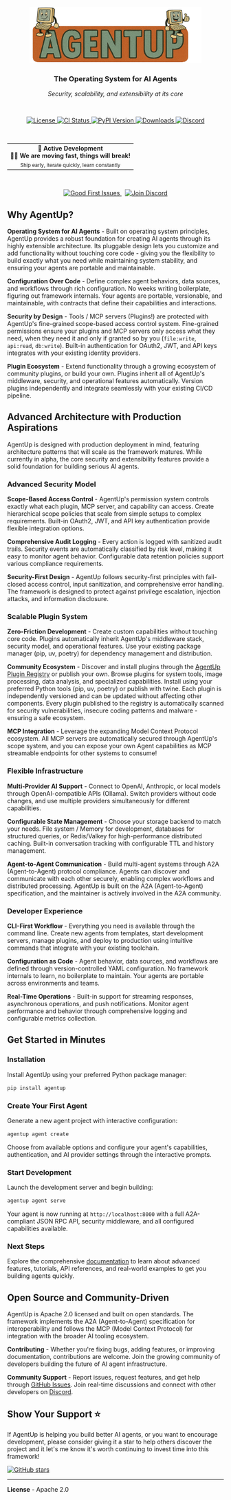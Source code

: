 <div align="center">
  <img src="https://raw.githubusercontent.com/RedDotRocket/AgentUp/main/assets/logo.png" alt="AgentUp Logo" width="400"/>
  <h3>The Operating System for AI Agents</h3>
  <p><em>Security, scalability, and extensibility at its core</em></p>

  <br/>

  <!-- Badges -->
  <p>
    <a href="https://opensource.org/licenses/Apache-2.0">
      <img src="https://img.shields.io/badge/License-Apache%202.0-blue.svg" alt="License"/>
    </a>
    <a href="https://github.com/RedDotRocket/AgentUp/actions/workflows/ci.yml">
      <img src="https://github.com/RedDotRocket/AgentUp/actions/workflows/ci.yml/badge.svg" alt="CI Status"/>
    </a>
    <a href="https://pypi.org/project/AgentUp/">
      <img src="https://img.shields.io/pypi/v/AgentUp.svg" alt="PyPI Version"/>
    </a>
    <a href="https://pepy.tech/project/agentup">
      <img src="https://static.pepy.tech/badge/agentup" alt="Downloads"/>
    </a>
    <a href="https://discord.gg/pPcjYzGvbS">
      <img src="https://img.shields.io/discord/1384081906773131274?color=7289da&label=Discord&logo=discord&logoColor=white" alt="Discord"/>
    </a>
  </p>
  <br/>

<!-- Status Box -->
<div align="center">
   <table>
    <tr>
      <td align="center">
        <strong>🚀 Active Development</strong>
        <br/>
        <strong>🏃‍♂️ We are moving fast, things will break!</strong>
        <br/>
        <sub>Ship early, iterate quickly, learn constantly</sub>
      </td>
    </tr>
  </table>
</div>

  <br/>

  <!-- CTA Buttons -->
  <p>
    <a href="https://github.com/RedDotRocket/AgentUp/issues?q=is%3Aissue+is%3Aopen+label%3A%22good+first+issue%22">
      <img src="https://img.shields.io/badge/Contribute-Good%20First%20Issues-green?style=for-the-badge&logo=github" alt="Good First Issues"/>
    </a>
    &nbsp;
    <a href="https://discord.gg/pPcjYzGvbS">
      <img src="https://img.shields.io/badge/Chat-Join%20Discord-7289da?style=for-the-badge&logo=discord&logoColor=white" alt="Join Discord"/>
    </a>
  </p>
</div>


## Why AgentUp?

**Operating System for AI Agents** - Built on operating system principles, AgentUp provides a robust foundation for creating AI agents through its highly extensible architecture. Its pluggable design lets you customize and add functionality without touching core code - giving you the flexibility to build exactly what you need while maintaining system stability, and ensuring your agents are portable and maintainable.

**Configuration Over Code** - Define complex agent behaviors, data sources, and workflows through rich configuration. No weeks writing boilerplate, figuring out framework internals. Your agents are portable, versionable, and maintainable, with contracts that define their capabilities and interactions.

**Security by Design** - Tools / MCP servers (Plugins!) are protected with AgentUp's fine-grained scope-based access control system. Fine-grained permissions ensure your plugins and MCP servers only access what they need, when they need it and only if granted so by you (`file:write`, `api:read`, `db:write`). Built-in authentication for OAuth2, JWT, and API keys integrates with your existing identity providers.

**Plugin Ecosystem** - Extend functionality through a growing ecosystem of community plugins, or build your own. Plugins inherit all of AgentUp's middleware, security, and operational features automatically. Version plugins independently and integrate seamlessly with your existing CI/CD pipeline.


## Advanced Architecture with Production Aspirations

AgentUp is designed with production deployment in mind, featuring architecture patterns that will scale as the framework matures. While currently in alpha, the core security and extensibility features provide a solid foundation for building serious AI agents.

### Advanced Security Model

**Scope-Based Access Control** - AgentUp's permission system controls exactly what each plugin, MCP server, and capability can access. Create hierarchical scope policies that scale from simple setups to complex requirements. Built-in OAuth2, JWT, and API key authentication provide flexible integration options.

**Comprehensive Audit Logging** - Every action is logged with sanitized audit trails. Security events are automatically classified by risk level, making it easy to monitor agent behavior. Configurable data retention policies support various compliance requirements.

**Security-First Design** - AgentUp follows security-first principles with fail-closed access control, input sanitization, and comprehensive error handling. The framework is designed to protect against privilege escalation, injection attacks, and information disclosure.

### Scalable Plugin System

**Zero-Friction Development** - Create custom capabilities without touching core code. Plugins automatically inherit AgentUp's middleware stack, security model, and operational features. Use your existing package manager (pip, uv, poetry) for dependency management and distribution.

**Community Ecosystem** - Discover and install plugins through the [AgentUp Plugin Registry](https://agentup.dev) or publish your own. Browse plugins for system tools, image processing, data analysis, and specialized capabilities. Install using your preferred Python tools (pip, uv, poetry) or publish with twine. Each plugin is independently versioned and can be updated without affecting other components. Every plugin published to the registry is automatically scanned for security vulnerabilities, insecure coding patterns and malware - ensuring a safe ecosystem.

**MCP Integration** - Leverage the expanding Model Context Protocol ecosystem. All MCP servers are automatically secured through AgentUp's scope system, and you can expose your own Agent capabilities as MCP streamable endpoints for other systems to consume!

### Flexible Infrastructure

**Multi-Provider AI Support** - Connect to OpenAI, Anthropic, or local models through OpenAI-compatible APIs (Ollama). Switch providers without code changes, and use multiple providers simultaneously for different capabilities.

**Configurable State Management** - Choose your storage backend to match your needs. File system / Memory for development, databases for structured queries, or Redis/Valkey for high-performance distributed caching. Built-in conversation tracking with configurable TTL and history management.

**Agent-to-Agent Communication** - Build multi-agent systems through A2A (Agent-to-Agent) protocol compliance. Agents can discover and communicate with each other securely, enabling complex workflows and distributed processing. AgentUp
is built on the A2A (Agent-to-Agent) specification, and the maintainer is actively involved in the A2A community.

### Developer Experience

**CLI-First Workflow** - Everything you need is available through the command line. Create new agents from templates, start development servers, manage plugins, and deploy to production using intuitive commands that integrate with your existing toolchain.

**Configuration as Code** - Agent behavior, data sources, and workflows are defined through version-controlled YAML configuration. No framework internals to learn, no boilerplate to maintain. Your agents are portable across environments and teams.

**Real-Time Operations** - Built-in support for streaming responses, asynchronous operations, and push notifications. Monitor agent performance and behavior through comprehensive logging and configurable metrics collection.

## Get Started in Minutes

### Installation

Install AgentUp using your preferred Python package manager:

```bash
pip install agentup
```

### Create Your First Agent

Generate a new agent project with interactive configuration:

```bash
agentup agent create
```

Choose from available options and configure your agent's capabilities, authentication, and AI provider settings through the interactive prompts.

### Start Development

Launch the development server and begin building:

```bash
agentup agent serve
```

Your agent is now running at `http://localhost:8000` with a full A2A-compliant 
JSON RPC API, security middleware, and all configured capabilities available.

### Next Steps

Explore the comprehensive [documentation](https://docs.agentup.dev) to learn about advanced features, tutorials, API references, and real-world examples to get you building agents quickly.

## Open Source and Community-Driven

AgentUp is Apache 2.0 licensed and built on open standards. The framework implements the A2A (Agent-to-Agent) specification for interoperability and follows the MCP (Model Context Protocol) for integration with the broader AI tooling ecosystem.

**Contributing** - Whether you're fixing bugs, adding features, or improving documentation, contributions are welcome. Join the growing community of developers building the future of AI agent infrastructure.

**Community Support** - Report issues, request features, and get help through [GitHub Issues](https://github.com/RedDotRocket/AgentUp/issues). Join real-time discussions and connect with other developers on [Discord](https://discord.gg/pPcjYzGvbS).

## Show Your Support ⭐

If AgentUp is helping you build better AI agents, or you want to encourage development, please consider giving it a star to help others discover the project and it let's me know it's worth continuing to invest time into this framework!

[![GitHub stars](https://img.shields.io/github/stars/RedDotRocket/AgentUp.svg?style=social&label=Star)](https://github.com/RedDotRocket/AgentUp)

---

**License** - Apache 2.0


[badge-discord-img]: https://img.shields.io/discord/1384081906773131274?label=Discord&logo=discord
[badge-discord-url]: https://discord.gg/pPcjYzGvbS
